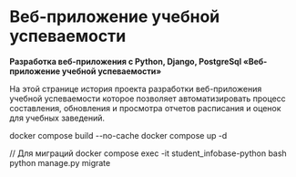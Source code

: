 # Веб-приложение учебной успеваемости

**Разработка веб-приложения с Python, Django, PostgreSql «Веб-приложение учебной успеваемости»**

На этой странице история проекта разработки веб-приложения учебной успеваемости которое позволяет автоматизировать процесс составления, обновления и просмотра отчетов расписания и оценок для учебных заведений.


docker compose build --no-cache
docker compose up -d 

// Для миграций
docker compose exec -it student_infobase-python bash
python manage.py migrate